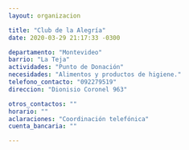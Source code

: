 ```yaml
---
layout: organizacion

title: "Club de la Alegría"
date: 2020-03-29 21:17:33 -0300

departamento: "Montevideo"
barrio: "La Teja"
actividades: "Punto de Donación"
necesidades: "Alimentos y productos de higiene."
telefono_contacto: "092279519"
direccion: "Dionisio Coronel 963"

otros_contactos: ""
horario: ""
aclaraciones: "Coordinación telefónica"
cuenta_bancaria: ""

---
```

